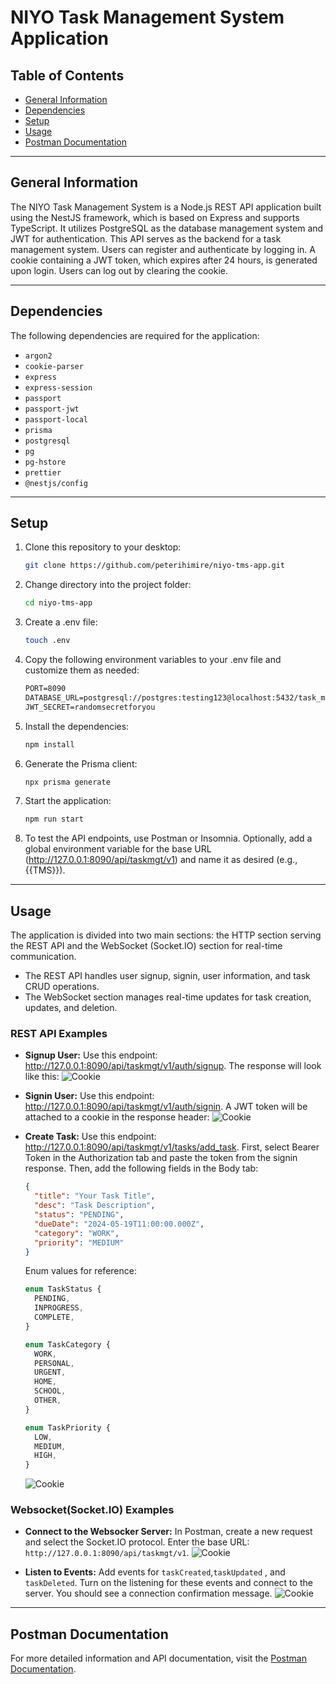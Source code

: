 # NIYO Task Management System Application

## Table of Contents

- [General Information](#general-information)
- [Dependencies](#dependencies)
- [Setup](#setup)
- [Usage](#usage)
- [Postman Documentation](#postman-documentation)

---

## General Information

The NIYO Task Management System is a Node.js REST API application built using the NestJS framework, which is based on Express and supports TypeScript. It utilizes PostgreSQL as the database management system and JWT for authentication. This API serves as the backend for a task management system. Users can register and authenticate by logging in. A cookie containing a JWT token, which expires after 24 hours, is generated upon login. Users can log out by clearing the cookie.

---

## Dependencies

The following dependencies are required for the application:

- `argon2`
- `cookie-parser`
- `express`
- `express-session`
- `passport`
- `passport-jwt`
- `passport-local`
- `prisma`
- `postgresql`
- `pg`
- `pg-hstore`
- `prettier`
- `@nestjs/config`

---

## Setup

1. Clone this repository to your desktop:
   ```sh
   git clone https://github.com/peterihimire/niyo-tms-app.git
   ```
2. Change directory into the project folder:
   ```sh
   cd niyo-tms-app
   ```
3. Create a .env file:
   ```sh
   touch .env
   ```
4. Copy the following environment variables to your .env file and customize them as needed:
   ```txt
   PORT=8090
   DATABASE_URL=postgresql://postgres:testing123@localhost:5432/task_manager?schema=public
   JWT_SECRET=randomsecretforyou
   ```
5. Install the dependencies:
   ```sh
   npm install
   ```
6. Generate the Prisma client:
   ```sh
   npx prisma generate
   ```
7. Start the application:
   ```sh
   npm run start
   ```
8. To test the API endpoints, use Postman or Insomnia. Optionally, add a global environment variable for the base URL (http://127.0.0.1:8090/api/taskmgt/v1) and name it as desired (e.g., {{TMS}}).

---

## Usage

The application is divided into two main sections: the HTTP section serving the REST API and the WebSocket (Socket.IO) section for real-time communication.

- The REST API handles user signup, signin, user information, and task CRUD operations.
- The WebSocket section manages real-time updates for task creation, updates, and deletion.

### REST API Examples

- **Signup User:** Use this endpoint: http://127.0.0.1:8090/api/taskmgt/v1/auth/signup. The response will look like this:
  ![Cookie](https://res.cloudinary.com/dymhdpka1/image/upload/v1716117055/Screenshot_2024-05-19_at_11.21.44_AM_gwdcmq.png)

- **Signin User:** Use this endpoint: http://127.0.0.1:8090/api/taskmgt/v1/auth/signin. A JWT token will be attached to a cookie in the response header:
  ![Cookie](https://res.cloudinary.com/dymhdpka1/image/upload/v1716117054/Screenshot_2024-05-19_at_11.24.34_AM_tonfxh.png)

- **Create Task:** Use this endpoint: http://127.0.0.1:8090/api/taskmgt/v1/tasks/add_task. First, select Bearer Token in the Authorization tab and paste the token from the signin response. Then, add the following fields in the Body tab:

  ```json
  {
    "title": "Your Task Title",
    "desc": "Task Description",
    "status": "PENDING",
    "dueDate": "2024-05-19T11:00:00.000Z",
    "category": "WORK",
    "priority": "MEDIUM"
  }
  ```

  Enum values for reference:

  ```typescript
  enum TaskStatus {
    PENDING,
    INPROGRESS,
    COMPLETE,
  }

  enum TaskCategory {
    WORK,
    PERSONAL,
    URGENT,
    HOME,
    SCHOOL,
    OTHER,
  }

  enum TaskPriority {
    LOW,
    MEDIUM,
    HIGH,
  }
  ```

  ![Cookie](https://res.cloudinary.com/dymhdpka1/image/upload/v1716117055/Screenshot_2024-05-19_at_11.26.16_AM_hxlwhy.png)

### Websocket(Socket.IO) Examples

- **Connect to the Websocker Server:** In Postman, create a new request and select the Socket.IO protocol. Enter the base URL: `http://127.0.0.1:8090/api/taskmgt/v1`.
  ![Cookie](https://res.cloudinary.com/dymhdpka1/image/upload/v1716118073/Screenshot_2024-05-19_at_12.24.13_PM_as0msi.png)
  
- **Listen to Events:** Add events for `taskCreated`,`taskUpdated` , and `taskDeleted`. Turn on the listening for these events and connect to the server. You should see a connection confirmation message.
  ![Cookie](https://res.cloudinary.com/dymhdpka1/image/upload/v1716118073/Screenshot_2024-05-19_at_12.25.23_PM_t4icin.png)

---

## Postman Documentation

For more detailed information and API documentation, visit the [Postman Documentation](https://documenter.getpostman.com/view/12340633/2sA3QmCuJs).
